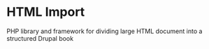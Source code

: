 # HTML Import
PHP library and framework for dividing large HTML document into a structured Drupal book
